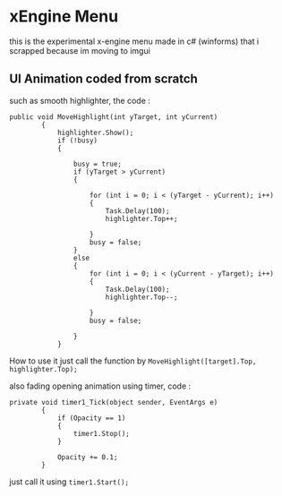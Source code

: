 # xEngine Menu
this is the experimental x-engine menu made in c# (winforms) that i scrapped because im moving to imgui

## UI Animation coded from scratch
such as smooth highlighter, the code :
```
public void MoveHighlight(int yTarget, int yCurrent) 
        {
            highlighter.Show();
            if (!busy)
            {

                busy = true;
                if (yTarget > yCurrent)
                {

                    for (int i = 0; i < (yTarget - yCurrent); i++)
                    {
                        Task.Delay(100);
                        highlighter.Top++;

                    }
                    busy = false;
                }
                else
                {
                    for (int i = 0; i < (yCurrent - yTarget); i++)
                    {
                        Task.Delay(100);
                        highlighter.Top--;

                    }
                    busy = false;

                }
            }
```
How to use it just call the function by ```MoveHighlight([target].Top, highlighter.Top);```

also fading opening animation using timer, code :
```
private void timer1_Tick(object sender, EventArgs e)
        {
            if (Opacity == 1)
            {
                timer1.Stop();
            }

            Opacity += 0.1;
        }
```
just call it using ```timer1.Start();```
